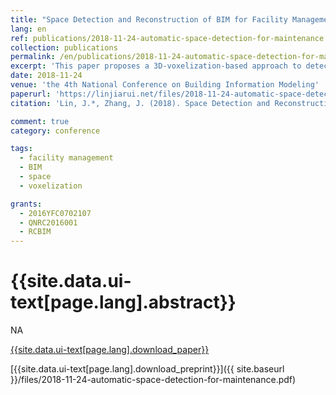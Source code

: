 ```yaml
---
title: "Space Detection and Reconstruction of BIM for Facility Management"
lang: en
ref: publications/2018-11-24-automatic-space-detection-for-maintenance
collection: publications
permalink: /en/publications/2018-11-24-automatic-space-detection-for-maintenance
excerpt: 'This paper proposes a 3D-voxelization-based approach to detecting and reconstructing spaces from BIM models without space information for facility management'
date: 2018-11-24
venue: 'the 4th National Conference on Building Information Modeling'
paperurl: 'https://linjiarui.net/files/2018-11-24-automatic-space-detection-for-maintenance.pdf'
citation: 'Lin, J.*, Zhang, J. (2018). Space Detection and Reconstruction of BIM for Facility Management. <i>Proceedings of the 4th National Conference on Building Information Modeling</i>, 289-293. China Architecture&Building Press. Hefei, China. (in Chinese)'

comment: true
category: conference

tags: 
  - facility management
  - BIM
  - space
  - voxelization

grants:
  - 2016YFC0702107
  - QNRC2016001
  - RCBIM
---
```



{{site.data.ui-text[page.lang].abstract}}
====

NA

[{{site.data.ui-text[page.lang].download_paper}}](http://kns.cnki.net/KCMS/detail/detail.aspx?dbcode=CPFD&dbname=CPFDLAST2019&filename=JGCB201811001059&v=MTA1MjhUbmpxcXhkRWVNT1VLcmlmWnU5dkh5bmxVN3pLSmw0UUx5ckliTEc0SDluTnJvOUZaZXNLQlJOS3VoZGhuajk4)

[{{site.data.ui-text[page.lang].download_preprint}}]({{ site.baseurl }}/files/2018-11-24-automatic-space-detection-for-maintenance.pdf)
